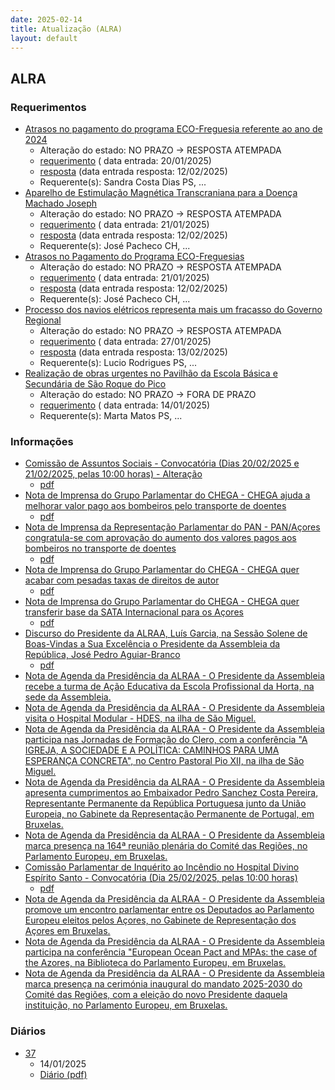 ```yaml
---
date: 2025-02-14
title: Atualização (ALRA)
layout: default
---
```

## ALRA

### Requerimentos

* [Atrasos no pagamento do programa ECO-Freguesia referente ao ano de 2024](http://base.alra.pt:82/4DACTION/w_pesquisa_registo/4/8656)
  * Alteração do estado: NO PRAZO → RESPOSTA ATEMPADA
  * [requerimento](http://base.alra.pt:82/Doc_Req/XIIIreque244.pdf) ( data entrada: 20/01/2025)
  * [resposta](http://base.alra.pt:82/Doc_Req/XIIIrequeresp244.pdf) (data entrada resposta: 12/02/2025)
  * Requerente(s): Sandra Costa Dias PS, ...
* [Aparelho de Estimulação Magnética Transcraniana para a Doença Machado Joseph](http://base.alra.pt:82/4DACTION/w_pesquisa_registo/4/8659)
  * Alteração do estado: NO PRAZO → RESPOSTA ATEMPADA
  * [requerimento](http://base.alra.pt:82/Doc_Req/XIIIreque246.pdf) ( data entrada: 21/01/2025)
  * [resposta](http://base.alra.pt:82/Doc_Req/XIIIrequeresp246.pdf) (data entrada resposta: 12/02/2025)
  * Requerente(s): José Pacheco CH, ...
* [Atrasos no Pagamento do Programa ECO-Freguesias](http://base.alra.pt:82/4DACTION/w_pesquisa_registo/4/8660)
  * Alteração do estado: NO PRAZO → RESPOSTA ATEMPADA
  * [requerimento](http://base.alra.pt:82/Doc_Req/XIIIreque247.pdf) ( data entrada: 21/01/2025)
  * [resposta](http://base.alra.pt:82/Doc_Req/XIIIrequeresp247.pdf) (data entrada resposta: 12/02/2025)
  * Requerente(s): José Pacheco CH, ...
* [Processo dos navios elétricos representa mais um fracasso do Governo Regional](http://base.alra.pt:82/4DACTION/w_pesquisa_registo/4/8670)
  * Alteração do estado: NO PRAZO → RESPOSTA ATEMPADA
  * [requerimento](http://base.alra.pt:82/Doc_Req/XIIIreque253.pdf) ( data entrada: 27/01/2025)
  * [resposta](http://base.alra.pt:82/Doc_Req/XIIIrequeresp253.pdf) (data entrada resposta: 13/02/2025)
  * Requerente(s): Lucio Rodrigues PS, ...
* [Realização de obras urgentes no Pavilhão da Escola Básica e Secundária de São Roque do Pico](http://base.alra.pt:82/4DACTION/w_pesquisa_registo/4/8651)
  * Alteração do estado: NO PRAZO → FORA DE PRAZO
  * [requerimento](http://base.alra.pt:82/Doc_Req/XIIIreque241.pdf) ( data entrada: 14/01/2025)
  * Requerente(s): Marta Matos PS, ...

### Informações

* [Comissão de Assuntos Sociais - Convocatória (Dias 20/02/2025 e 21/02/2025, pelas 10:00 horas) - Alteração](http://base.alra.pt:82/4DACTION/w_pesquisa_registo/8/21184)
  * [pdf](http://base.alra.pt:82/Doc_Noticias/NI21184.pdf)
* [Nota de Imprensa do Grupo Parlamentar do CHEGA - CHEGA ajuda a melhorar valor pago aos bombeiros pelo transporte de doentes](http://base.alra.pt:82/4DACTION/w_pesquisa_registo/8/21167)
  * [pdf](http://base.alra.pt:82/Doc_Noticias/NI21167.pdf)
* [Nota de Imprensa da Representação Parlamentar do PAN - PAN/Açores congratula-se com aprovação do aumento dos valores pagos aos bombeiros no transporte de doentes](http://base.alra.pt:82/4DACTION/w_pesquisa_registo/8/21169)
  * [pdf](http://base.alra.pt:82/Doc_Noticias/NI21169.pdf)
* [Nota de Imprensa do Grupo Parlamentar do CHEGA - CHEGA quer acabar com pesadas taxas de direitos de autor](http://base.alra.pt:82/4DACTION/w_pesquisa_registo/8/21170)
  * [pdf](http://base.alra.pt:82/Doc_Noticias/NI21170.pdf)
* [Nota de Imprensa do Grupo Parlamentar do CHEGA - CHEGA quer transferir base da SATA Internacional para os Açores](http://base.alra.pt:82/4DACTION/w_pesquisa_registo/8/21171)
  * [pdf](http://base.alra.pt:82/Doc_Noticias/NI21171.pdf)
* [Discurso do Presidente da ALRAA, Luís Garcia, na Sessão Solene de Boas-Vindas a Sua Excelência o Presidente da Assembleia da República, José Pedro Aguiar-Branco](http://base.alra.pt:82/4DACTION/w_pesquisa_registo/8/21172)
  * [pdf](http://base.alra.pt:82/Doc_Noticias/NI21172.pdf)
* [Nota de Agenda da Presidência da ALRAA - O Presidente da Assembleia recebe a turma de Ação Educativa da Escola Profissional da Horta, na sede da Assembleia.](http://base.alra.pt:82/4DACTION/w_pesquisa_registo/8/21173)
* [Nota de Agenda da Presidência da ALRAA - O Presidente da Assembleia visita o Hospital Modular - HDES, na ilha de São Miguel.](http://base.alra.pt:82/4DACTION/w_pesquisa_registo/8/21174)
* [Nota de Agenda da Presidência da ALRAA - O Presidente da Assembleia participa nas Jornadas de Formação do Clero, com a conferência "A IGREJA, A SOCIEDADE E A POLÍTICA: CAMINHOS PARA UMA ESPERANÇA CONCRETA", no Centro Pastoral Pio XII, na ilha de São Miguel.](http://base.alra.pt:82/4DACTION/w_pesquisa_registo/8/21175)
* [Nota de Agenda da Presidência da ALRAA - O Presidente da Assembleia apresenta cumprimentos ao Embaixador Pedro Sanchez Costa Pereira, Representante Permanente da República Portuguesa junto da União Europeia, no Gabinete da Representação Permanente de Portugal, em Bruxelas.](http://base.alra.pt:82/4DACTION/w_pesquisa_registo/8/21176)
* [Nota de Agenda da Presidência da ALRAA - O Presidente da Assembleia marca presença na 164ª reunião plenária do Comité das Regiões, no Parlamento Europeu, em Bruxelas.](http://base.alra.pt:82/4DACTION/w_pesquisa_registo/8/21177)
* [Comissão Parlamentar de Inquérito ao Incêndio no Hospital Divino Espírito Santo - Convocatória (Dia 25/02/2025, pelas 10:00 horas)](http://base.alra.pt:82/4DACTION/w_pesquisa_registo/8/21179)
  * [pdf](http://base.alra.pt:82/Doc_Noticias/NI21179.pdf)
* [Nota de Agenda da Presidência da ALRAA - O Presidente da Assembleia promove um encontro parlamentar entre os Deputados ao Parlamento Europeu eleitos pelos Açores, no Gabinete de Representação dos Açores em Bruxelas.](http://base.alra.pt:82/4DACTION/w_pesquisa_registo/8/21181)
* [Nota de Agenda da Presidência da ALRAA - O Presidente da Assembleia participa na conferência "European Ocean Pact and MPAs: the case of the Azores, na Biblioteca do Parlamento Europeu, em Bruxelas.](http://base.alra.pt:82/4DACTION/w_pesquisa_registo/8/21182)
* [Nota de Agenda da Presidência da ALRAA - O Presidente da Assembleia marca presença na cerimónia inaugural do mandato 2025-2030 do Comité das Regiões, com a eleição do novo Presidente daquela instituição, no Parlamento Europeu, em Bruxelas.](http://base.alra.pt:82/4DACTION/w_pesquisa_registo/8/21183)

### Diários

* [37](http://base.alra.pt:82/4DACTION/w_pesquisa_registo/10/2832)
  * 14/01/2025
  * [Diário (pdf)](http://base.alra.pt:82/Diario/XIII37.pdf)
